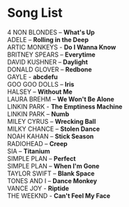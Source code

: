 # Song List

4 NON BLONDES – **What's Up**  
ADELE – **Rolling in the Deep**  
ARTIC MONKEYS - **Do I Wanna Know**  
BRITNEY SPEARS – **Everytime**  
DAVID KUSHNER – **Daylight**  
DONALD GLOVER – **Redbone**  
GAYLE - **abcdefu**  
GOO GOO DOLLS – **Iris**  
HALSEY – **Without Me**  
LAURA BREHM – **We Won't Be Alone**  
LINKIN PARK - **The Emptiness Machine**  
LINKIN PARK – **Numb**  
MILEY CYRUS – **Wrecking Ball**  
MILKY CHANCE – **Stolen Dance**  
NOAH KAHAN – **Stick Season**  
RADIOHEAD – **Creep**  
SIA – **Titanium**  
SIMPLE PLAN – **Perfect**  
SIMPLE PLAN – **When I'm Gone**  
TAYLOR SWIFT – **Blank Space**  
TONES AND I – **Dance Monkey**  
VANCE JOY - **Riptide**  
THE WEEKND - **Can't Feel My Face**
